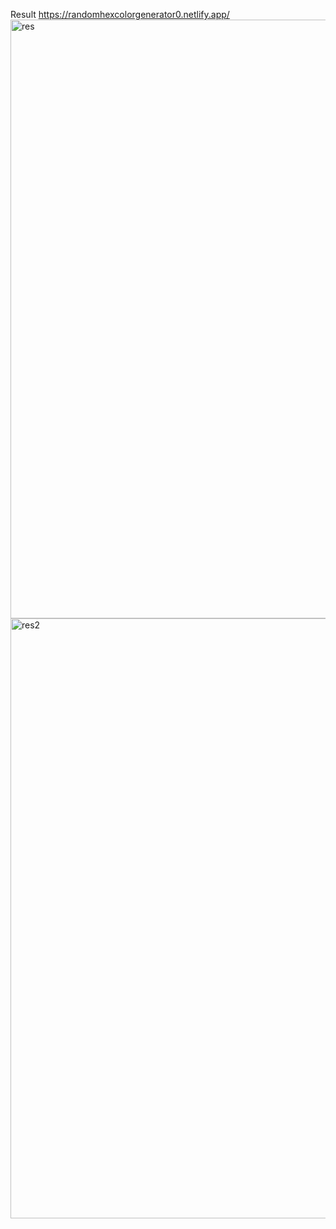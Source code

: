 Result
https://randomhexcolorgenerator0.netlify.app/
<img width="958" alt="res" src="https://user-images.githubusercontent.com/96357374/214002737-5562055e-4133-416b-8ca0-e9d4087852cf.png">
<img width="960" alt="res2" src="https://user-images.githubusercontent.com/96357374/214003089-eeb3315f-412b-4ad0-8e93-e35be4ab56e3.png">
